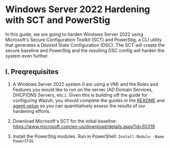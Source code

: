 # Windows Server 2022 Hardening with SCT and PowerStig
In this guide, we are going to harden Windows Server 2022 using Microsoft's Secure Configuration Toolkit (SCT) and PowerStig, a CLI utility that generates a Desired State Configuration (DSC). The SCT will create the secure baseline and PowerStig and the resulting DSC config will harden the system even further.

## I. Preqrequisites

1. A Windows Server 2022 system (I am using a VM) and the Roles and Features you would like to run on the server (AD Domain Services, DHCP/DNS Servers, etc.). Given this is building off the guide for configuring Wazuh, you should complete the guides in the [README](/README.md) and [agent-setup](agent-setup.md) so you can quantitatively assess the results of our hardening efforts.

2. Download Microsoft's SCT for the initial baseline: https://www.microsoft.com/en-us/download/details.aspx?id=55319

3. Install the PowerStig modules. Run in PowerShell: `Install-Module -Name PowerSTIG`
